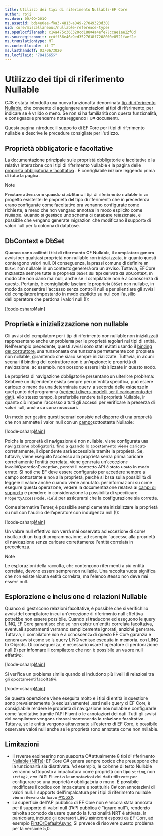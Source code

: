 ```yaml
---
title: Utilizzo dei tipi di riferimento Nullable-EF Core
author: roji
ms.date: 09/09/2019
ms.assetid: bde4e0ee-fba3-4813-a849-27049323d301
uid: core/miscellaneous/nullable-reference-types
ms.openlocfilehash: c16a475c363320cd18804a4efe78ccae1ae22f0d
ms.sourcegitcommit: cc0ff36e46e9ed3527638f7208000e8521faef2e
ms.translationtype: MT
ms.contentlocale: it-IT
ms.lasthandoff: 03/06/2020
ms.locfileid: "78416655"
---
```

# <a name="working-with-nullable-reference-types"></a>Utilizzo dei tipi di riferimento Nullable

C#8 è stata introdotta una nuova funzionalità denominata [tipi di riferimento Nullable](/dotnet/csharp/tutorials/nullable-reference-types), che consente di aggiungere annotazioni ai tipi di riferimento, per indicare se è valido o meno. Se non si ha familiarità con questa funzionalità, è consigliabile prenderne nota leggendo i C# documenti.

Questa pagina introduce il supporto di EF Core per i tipi di riferimento nullable e descrive le procedure consigliate per l'utilizzo.

## <a name="required-and-optional-properties"></a>Proprietà obbligatorie e facoltative

La documentazione principale sulle proprietà obbligatorie e facoltative e la relativa interazione con i tipi di riferimento Nullable è la pagina delle [proprietà obbligatoria e facoltativa](xref:core/modeling/entity-properties#required-and-optional-properties) . È consigliabile iniziare leggendo prima di tutto la pagina.

> [!NOTE]
> Prestare attenzione quando si abilitano i tipi di riferimento nullable in un progetto esistente: le proprietà del tipo di riferimento che in precedenza erano configurate come facoltative ora verranno configurate come richieste, a meno che non vengano annotate in modo esplicito come Nullable. Quando si gestisce uno schema di database relazionale, è possibile che vengano generate migrazioni che modificano il supporto di valori null per la colonna di database.

## <a name="dbcontext-and-dbset"></a>DbContext e DbSet

Quando sono abilitati i tipi di riferimento C# Nullable, il compilatore genera avvisi per qualsiasi proprietà non nullable non inizializzata, in quanto questi contengono valori null. Di conseguenza, la prassi comune di definire un `DbSet` non nullable in un contesto genererà ora un avviso. Tuttavia, EF Core Inizializza sempre tutte le proprietà `DbSet` sui tipi derivati da DbContext, in modo che non siano mai null, anche se il compilatore non è a conoscenza di questo. Pertanto, è consigliabile lasciare le proprietà `DbSet` non nullable, in modo da consentire l'accesso senza controlli null e per silenziare gli avvisi del compilatore impostando in modo esplicito su null con l'ausilio dell'operatore che perdona i valori null (!):

[!code-csharp[Main](../../../samples/core/Miscellaneous/NullableReferenceTypes/NullableReferenceTypesContext.cs?name=Context&highlight=3-4)]

## <a name="non-nullable-properties-and-initialization"></a>Proprietà e inizializzazione non nullable

Gli avvisi del compilatore per i tipi di riferimento non nullable non inizializzati rappresentano anche un problema per le proprietà regolari nei tipi di entità. Nell'esempio precedente, questi avvisi sono stati evitati usando il [binding del costruttore](xref:core/modeling/constructors), una funzionalità che funziona perfettamente con proprietà non nullable, garantendo che siano sempre inizializzate. Tuttavia, in alcuni scenari il binding del costruttore non è un'opzione: le proprietà di navigazione, ad esempio, non possono essere inizializzate in questo modo.

Le proprietà di navigazione obbligatorie presentano un ulteriore problema: Sebbene un dipendente esista sempre per un'entità specifica, può essere caricato o meno da una determinata query, a seconda delle esigenze in quel punto del programma ([vedere i diversi modelli per il caricamento dei dati](xref:core/querying/related-data)). Allo stesso tempo, è preferibile rendere tali proprietà Nullable, in quanto ciò impone l'accesso a tutti gli accessi per verificare la presenza di valori null, anche se sono necessari.

Un modo per gestire questi scenari consiste nel disporre di una proprietà che non ammette i valori null con un [campo](xref:core/modeling/backing-field)sottostante Nullable:

[!code-csharp[Main](../../../samples/core/Miscellaneous/NullableReferenceTypes/Order.cs?range=10-17)]

Poiché la proprietà di navigazione è non nullable, viene configurata una navigazione obbligatoria. fino a quando lo spostamento viene caricato correttamente, il dipendente sarà accessibile tramite la proprietà. Se, tuttavia, viene eseguito l'accesso alla proprietà senza prima caricare correttamente l'entità correlata, viene generata un'eccezione InvalidOperationException, perché il contratto API è stato usato in modo errato. Si noti che EF deve essere configurato per accedere sempre al campo sottostante e non alla proprietà, perché si basa sulla possibilità di leggere il valore anche quando viene annullato. per informazioni su come eseguire questa operazione, vedere la documentazione relativa ai [campi di supporto](xref:core/modeling/backing-field) e prendere in considerazione la possibilità di specificare `PropertyAccessMode.Field` per assicurarsi che la configurazione sia corretta.

Come alternativa Terser, è possibile semplicemente inizializzare la proprietà su null con l'ausilio dell'operatore con indulgenza null (!):

[!code-csharp[Main](../../../samples/core/Miscellaneous/NullableReferenceTypes/Order.cs?range=19)]

Un valore null effettivo non verrà mai osservato ad eccezione di come risultato di un bug di programmazione, ad esempio l'accesso alla proprietà di navigazione senza caricare correttamente l'entità correlata in precedenza.

> [!NOTE]
> Le esplorazioni della raccolta, che contengono riferimenti a più entità correlate, devono essere sempre non nullable. Una raccolta vuota significa che non esiste alcuna entità correlata, ma l'elenco stesso non deve mai essere null.

## <a name="navigating-and-including-nullable-relationships"></a>Esplorazione e inclusione di relazioni Nullable

Quando si gestiscono relazioni facoltative, è possibile che si verifichino avvisi del compilatore in cui un'eccezione di riferimento null effettiva potrebbe non essere possibile. Quando si traducono ed eseguono le query LINQ, EF Core garantisce che se non esiste un'entità correlata facoltativa, eventuali spostamenti verranno semplicemente ignorati, anziché generare. Tuttavia, il compilatore non è a conoscenza di questo EF Core garanzia e genera avvisi come se la query LINQ venisse eseguita in memoria, con LINQ to Objects. Di conseguenza, è necessario usare l'operatore di perdonazione null (!) per informare il compilatore che non è possibile un valore null effettivo:

[!code-csharp[Main](../../../samples/core/Miscellaneous/NullableReferenceTypes/Program.cs?range=46)]

Si verifica un problema simile quando si includono più livelli di relazioni tra gli spostamenti facoltativi:

[!code-csharp[Main](../../../samples/core/Miscellaneous/NullableReferenceTypes/Program.cs?range=36-39&highlight=2)]

Se questa operazione viene eseguita molto e i tipi di entità in questione sono prevalentemente (o esclusivamente) usati nelle query di EF Core, è consigliabile rendere le proprietà di navigazione non nullable e configurarle come facoltative tramite l'API Fluent o le annotazioni dei dati. Tutti gli avvisi del compilatore vengono rimossi mantenendo la relazione facoltativa. Tuttavia, se le entità vengono attraversate all'esterno di EF Core, è possibile osservare valori null anche se le proprietà sono annotate come non nullable.

## <a name="limitations"></a>Limitazioni

* Il reverse engineering non supporta [ C# attualmente 8 tipi di riferimento Nullable (NRTs)](/dotnet/csharp/tutorials/nullable-reference-types): EF Core C# genera sempre codice che presuppone che la funzionalità sia disattivata. Ad esempio, le colonne di testo Nullable verranno sottoposto a impalcatura come proprietà con tipo `string`, non `string?`, con l'API Fluent o le annotazioni dei dati utilizzate per configurare se una proprietà è obbligatoria o meno. È possibile modificare il codice con impalcature e sostituirle C# con annotazioni di valori null. Il supporto dell'impalcatura per i tipi di riferimento nullable viene rilevato da Issue [#15520](https://github.com/aspnet/EntityFrameworkCore/issues/15520).
* La superficie dell'API pubblica di EF Core non è ancora stata annotata per il supporto di valori null (l'API pubblica è "ignaro null"), rendendo talvolta scomodo da usare quando la funzionalità NRT è attivata. In particolare, include gli operatori LINQ asincroni esposti da EF Core, ad esempio [FirstOrDefaultAsync](/dotnet/api/microsoft.entityframeworkcore.entityframeworkqueryableextensions.firstordefaultasync#Microsoft_EntityFrameworkCore_EntityFrameworkQueryableExtensions_FirstOrDefaultAsync__1_System_Linq_IQueryable___0__System_Linq_Expressions_Expression_System_Func___0_System_Boolean___System_Threading_CancellationToken_). Si prevede di risolvere questo problema per la versione 5,0.

